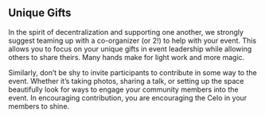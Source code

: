 ## Unique Gifts
In the spirit of decentralization and supporting one another, we strongly suggest teaming up with a co-organizer (or 2!) to help with your event. This allows you to focus on your unique gifts in event leadership while allowing others to share theirs. Many hands make for light work and more magic. 

Similarly, don’t be shy to invite participants to contribute in some way to the event. Whether it’s taking photos, sharing a talk, or setting up the space beautifully look for ways to engage your community members into the event. In encouraging contribution, you are encouraging the Celo in your members to shine. 